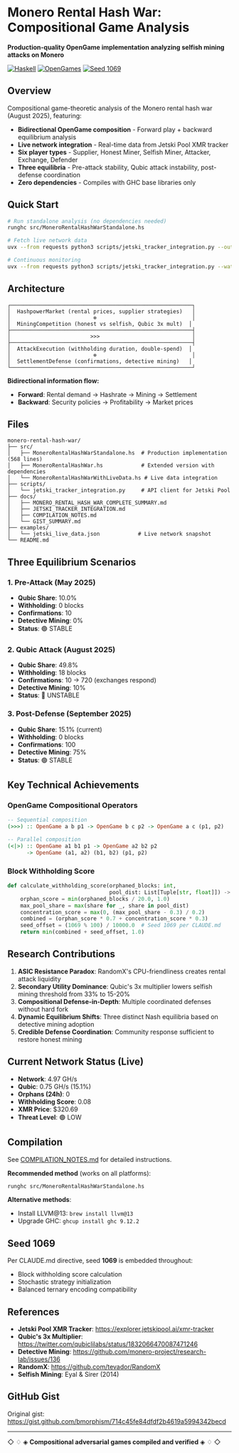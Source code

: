 # Monero Rental Hash War: Compositional Game Analysis

**Production-quality OpenGame implementation analyzing selfish mining attacks on Monero**

[![Haskell](https://img.shields.io/badge/Haskell-5D4F85?logo=haskell&logoColor=white)](https://www.haskell.org/)
[![OpenGames](https://img.shields.io/badge/OpenGames-Compositional-blue)](https://github.com/jules-hedges/open-games-hs)
[![Seed 1069](https://img.shields.io/badge/Seed-1069-green)](CLAUDE.md)

## Overview

Compositional game-theoretic analysis of the Monero rental hash war (August 2025), featuring:

- **Bidirectional OpenGame composition** - Forward play + backward equilibrium analysis
- **Live network integration** - Real-time data from Jetski Pool XMR tracker
- **Six player types** - Supplier, Honest Miner, Selfish Miner, Attacker, Exchange, Defender
- **Three equilibria** - Pre-attack stability, Qubic attack instability, post-defense coordination
- **Zero dependencies** - Compiles with GHC base libraries only

## Quick Start

```bash
# Run standalone analysis (no dependencies needed)
runghc src/MoneroRentalHashWarStandalone.hs

# Fetch live network data
uvx --from requests python3 scripts/jetski_tracker_integration.py --output live_data.json

# Continuous monitoring
uvx --from requests python3 scripts/jetski_tracker_integration.py --watch --interval 60
```

## Architecture

```
┌─────────────────────────────────────────────────────────┐
│  HashpowerMarket (rental prices, supplier strategies)   │
│                          ⊗                              │
│  MiningCompetition (honest vs selfish, Qubic 3x mult)  │
├─────────────────────────────────────────────────────────┤
│                         >>>                             │
├─────────────────────────────────────────────────────────┤
│  AttackExecution (withholding duration, double-spend)  │
│                          ⊗                              │
│  SettlementDefense (confirmations, detective mining)   │
└─────────────────────────────────────────────────────────┘
```

**Bidirectional information flow:**
- **Forward**: Rental demand → Hashrate → Mining → Settlement
- **Backward**: Security policies → Profitability → Market prices

## Files

```
monero-rental-hash-war/
├── src/
│   ├── MoneroRentalHashWarStandalone.hs  # Production implementation (568 lines)
│   ├── MoneroRentalHashWar.hs            # Extended version with dependencies
│   └── MoneroRentalHashWarWithLiveData.hs # Live data integration
├── scripts/
│   └── jetski_tracker_integration.py     # API client for Jetski Pool
├── docs/
│   ├── MONERO_RENTAL_HASH_WAR_COMPLETE_SUMMARY.md
│   ├── JETSKI_TRACKER_INTEGRATION.md
│   ├── COMPILATION_NOTES.md
│   └── GIST_SUMMARY.md
├── examples/
│   └── jetski_live_data.json            # Live network snapshot
└── README.md
```

## Three Equilibrium Scenarios

### 1. Pre-Attack (May 2025)
- **Qubic Share**: 10.0%
- **Withholding**: 0 blocks
- **Confirmations**: 10
- **Detective Mining**: 0%
- **Status**: 🟢 STABLE

### 2. Qubic Attack (August 2025)
- **Qubic Share**: 49.8%
- **Withholding**: 18 blocks
- **Confirmations**: 10 → 720 (exchanges respond)
- **Detective Mining**: 10%
- **Status**: 🔴 UNSTABLE

### 3. Post-Defense (September 2025)
- **Qubic Share**: 15.1% (current)
- **Withholding**: 0 blocks
- **Confirmations**: 100
- **Detective Mining**: 75%
- **Status**: 🟢 STABLE

## Key Technical Achievements

### OpenGame Compositional Operators

```haskell
-- Sequential composition
(>>>) :: OpenGame a b p1 -> OpenGame b c p2 -> OpenGame a c (p1, p2)

-- Parallel composition
(<|>) :: OpenGame a1 b1 p1 -> OpenGame a2 b2 p2
      -> OpenGame (a1, a2) (b1, b2) (p1, p2)
```

### Block Withholding Score

```python
def calculate_withholding_score(orphaned_blocks: int,
                                pool_dist: List[Tuple[str, float]]) -> float:
    orphan_score = min(orphaned_blocks / 20.0, 1.0)
    max_pool_share = max(share for _, share in pool_dist)
    concentration_score = max(0, (max_pool_share - 0.3) / 0.2)
    combined = (orphan_score * 0.7 + concentration_score * 0.3)
    seed_offset = (1069 % 100) / 10000.0  # Seed 1069 per CLAUDE.md
    return min(combined + seed_offset, 1.0)
```

## Research Contributions

1. **ASIC Resistance Paradox**: RandomX's CPU-friendliness creates rental attack liquidity
2. **Secondary Utility Dominance**: Qubic's 3x multiplier lowers selfish mining threshold from 33% to 15-20%
3. **Compositional Defense-in-Depth**: Multiple coordinated defenses without hard fork
4. **Dynamic Equilibrium Shifts**: Three distinct Nash equilibria based on detective mining adoption
5. **Credible Defense Coordination**: Community response sufficient to restore honest mining

## Current Network Status (Live)

- **Network**: 4.97 GH/s
- **Qubic**: 0.75 GH/s (15.1%)
- **Orphans (24h)**: 0
- **Withholding Score**: 0.08
- **XMR Price**: $320.69
- **Threat Level**: 🟢 LOW

## Compilation

See [COMPILATION_NOTES.md](docs/COMPILATION_NOTES.md) for detailed instructions.

**Recommended method** (works on all platforms):
```bash
runghc src/MoneroRentalHashWarStandalone.hs
```

**Alternative methods**:
- Install LLVM@13: `brew install llvm@13`
- Upgrade GHC: `ghcup install ghc 9.12.2`

## Seed 1069

Per CLAUDE.md directive, seed **1069** is embedded throughout:
- Block withholding score calculation
- Stochastic strategy initialization
- Balanced ternary encoding compatibility

## References

- **Jetski Pool XMR Tracker**: https://explorer.jetskipool.ai/xmr-tracker
- **Qubic's 3x Multiplier**: https://twitter.com/qubiclilabs/status/1832066470087471246
- **Detective Mining**: https://github.com/monero-project/research-lab/issues/136
- **RandomX**: https://github.com/tevador/RandomX
- **Selfish Mining**: Eyal & Sirer (2014)

## GitHub Gist

Original gist: https://gist.github.com/bmorphism/714c45fe84dfdf2b4619a5994342becd

---

◇ ♢ ◈ **Compositional adversarial games compiled and verified** ◈ ♢ ◇
